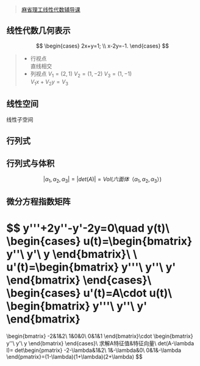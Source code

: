 > [麻省理工线性代数辅导课](https://www.bilibili.com/video/BV18W411v77N)
## 线性代数几何表示
$$
\begin{cases}
2x+y=1; \\
x-2y=-1.
\end{cases}
$$
> - 行视点<br/>
> 直线相交
> - 列视点
> $V_1 = (2,1)$ $V_2 = (1,-2)$ $V_3 = (1,-1)$<br/>
> $V_1 x +V_2 y = V_3$
## 线性空间
线性子空间
## 行列式
## 行列式与体积
$$
|\alpha_1, \alpha_2, \alpha_3|=|det(A)|=Vol(六面体（\alpha_1, \alpha_2, \alpha_3）)
$$
## 微分方程指数矩阵
$$
y'''+2y''-y'-2y=0\quad
y(t)\\
\begin{cases}
u(t)=\begin{bmatrix}
y''\\
y'\\
y
\end{bmatrix}\\
\\
u'(t)=\begin{bmatrix}
y'''\\
y''\\
y'
\end{bmatrix}
\end{cases}\\
\begin{cases}
u'(t)=A\cdot u(t)\\
\begin{bmatrix}
y'''\\
y''\\
y'
\end{bmatrix}
=
\begin{bmatrix}
-2&1&2\\
1&0&0\\
0&1&1
\end{bmatrix}\cdot
\begin{bmatrix}
y''\\
y'\\
y
\end{bmatrix}
\end{cases}\\
求解A特征值\&特征向量\\ 
det(A-\lambda I)=
det\begin{pmatrix}
-2-\lambda&1&2\\
1&-\lambda&0\\
0&1&-\lambda
\end{pmatrix}=(1-\lambda)(1+\lambda)(2+\lambda)
$$